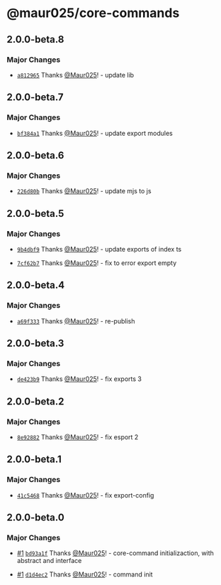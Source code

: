 # @maur025/core-commands

## 2.0.0-beta.8

### Major Changes

- [`a812965`](https://github.com/Maur025/app-core-monorepo/commit/a812965ca0f05aed789a3645e56a517227021ddb) Thanks [@Maur025](https://github.com/Maur025)! - update lib

## 2.0.0-beta.7

### Major Changes

- [`bf384a1`](https://github.com/Maur025/app-core-monorepo/commit/bf384a13c8ef53c4bf29fa1a98971089b8fad4d8) Thanks [@Maur025](https://github.com/Maur025)! - update export modules

## 2.0.0-beta.6

### Major Changes

- [`226d80b`](https://github.com/Maur025/app-core-monorepo/commit/226d80b0247641a668f8912be960f6c3c8cb2b26) Thanks [@Maur025](https://github.com/Maur025)! - update mjs to js

## 2.0.0-beta.5

### Major Changes

- [`9b4dbf9`](https://github.com/Maur025/app-core-monorepo/commit/9b4dbf96d72736327226a650946def8835822a43) Thanks [@Maur025](https://github.com/Maur025)! - update exports of index ts

- [`7cf62b7`](https://github.com/Maur025/app-core-monorepo/commit/7cf62b7494f115d2cd31c0990ea1edc95bafad80) Thanks [@Maur025](https://github.com/Maur025)! - fix to error export empty

## 2.0.0-beta.4

### Major Changes

- [`a69f333`](https://github.com/Maur025/app-core-monorepo/commit/a69f333e42ade8f9bd6b02af444cf7fb4520a1fd) Thanks [@Maur025](https://github.com/Maur025)! - re-publish

## 2.0.0-beta.3

### Major Changes

- [`de423b9`](https://github.com/Maur025/app-core-monorepo/commit/de423b924ff402ed3907b004e8e6fc45f55b9285) Thanks [@Maur025](https://github.com/Maur025)! - fix exports 3

## 2.0.0-beta.2

### Major Changes

- [`8e92882`](https://github.com/Maur025/app-core-monorepo/commit/8e928821a4fe61b92ed60a9ae6f1165a6624658e) Thanks [@Maur025](https://github.com/Maur025)! - fix esport 2

## 2.0.0-beta.1

### Major Changes

- [`41c5468`](https://github.com/Maur025/app-core-monorepo/commit/41c5468f82ad45776de4f9d3731b94a5482d3525) Thanks [@Maur025](https://github.com/Maur025)! - fix export-config

## 2.0.0-beta.0

### Major Changes

- [#1](https://github.com/Maur025/app-core-monorepo/pull/1) [`bd93a1f`](https://github.com/Maur025/app-core-monorepo/commit/bd93a1f3cd7914de12b5e542341c214e94933fee) Thanks [@Maur025](https://github.com/Maur025)! - core-command initializaction, with abstract and interface

- [#1](https://github.com/Maur025/app-core-monorepo/pull/1) [`d1d4ec2`](https://github.com/Maur025/app-core-monorepo/commit/d1d4ec2b5104b8a378e4fc71976413c6c4e07f84) Thanks [@Maur025](https://github.com/Maur025)! - command init
